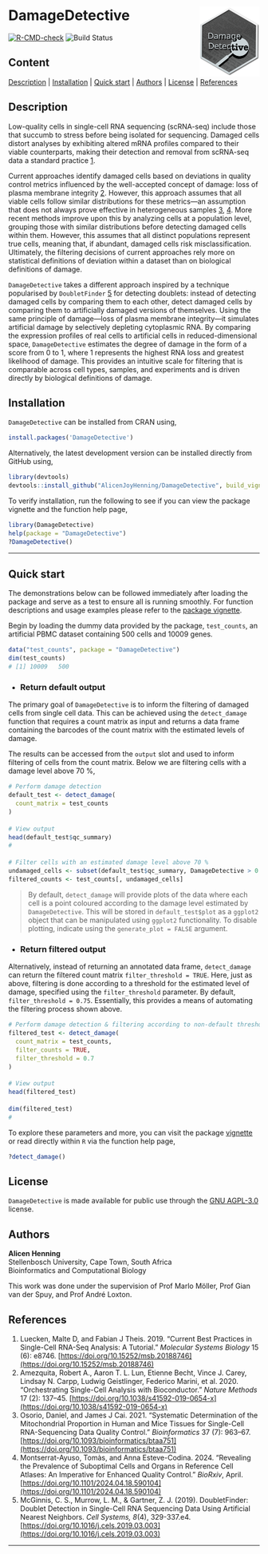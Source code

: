 # DamageDetective <img src="man/figures/logo.svg" align="right" height="139"/>

<!-- badges: start -->

[![R-CMD-check](https://github.com/AlicenJoyHenning/DamageDetective/actions/workflows/R-CMD-check.yaml/badge.svg)](https://github.com/cosimameyer/overviewR/actions) ![Build Status](https://github.com/AlicenJoyHenning/DamageDetective/actions/workflows/build.yml/badge.svg)

<!-- badges: end -->

## Content

[Description](#description) \| [Installation](#installation) \| [Quick start](#quick-start) \| [Authors](#authors) \| [License](#license) \| [References](#references)

## Description

Low-quality cells in single-cell RNA sequencing (scRNA-seq) include those that succumb to stress before being isolated for sequencing. Damaged cells distort analyses by exhibiting altered mRNA profiles compared to their viable counterparts, making their detection and removal from scRNA-seq data a standard practice [1](#references).

Current approaches identify damaged cells based on deviations in quality control metrics influenced by the well-accepted concept of damage: loss of plasma membrane integrity [2](#references). However, this approach assumes that all viable cells follow similar distributions for these metrics—an assumption that does not always prove effective in heterogeneous samples [3](#references), [4](#references). More recent methods improve upon this by analyzing cells at a population level, grouping those with similar distributions before detecting damaged cells within them. However, this assumes that all distinct populations represent true cells, meaning that, if abundant, damaged cells risk misclassification. Ultimately, the filtering decisions of current approaches rely more on statistical definitions of deviation within a dataset than on biological definitions of damage.

`DamageDetective` takes a different approach inspired by a technique popularised by `DoubletFinder` [5](#references) for detecting doublets: instead of detecting damaged cells by comparing them to each other, detect damaged cells by comparing them to artificially damaged versions of themselves. Using the same principle of damage—loss of plasma membrane integrity—it simulates artificial damage by selectively depleting cytoplasmic RNA. By comparing the expression profiles of real cells to artificial cells in reduced-dimensional space, `DamageDetective` estimates the degree of damage in the form of a score from 0 to 1, where 1 represents the highest RNA loss and greatest likelihood of damage. This provides an intuitive scale for filtering that is comparable across cell types, samples, and experiments and is driven directly by biological definitions of damage.

## Installation

`DamageDetective` can be installed from CRAN using,

``` r
install.packages('DamageDetective')
```

Alternatively, the latest development version can be installed directly from GitHub using,

``` r
library(devtools)
devtools::install_github("AlicenJoyHenning/DamageDetective", build_vignettes = TRUE)
```

To verify installation, run the following to see if you can view the package vignette and the function help page,

``` r
library(DamageDetective)
help(package = "DamageDetective")
?DamageDetective()
```

------------------------------------------------------------------------

## Quick start

The demonstrations below can be followed immediately after loading the package and serve as a test to ensure all is running smoothly. For function descriptions and usage examples please refer to the [package vignette](link).

Begin by loading the dummy data provided by the package, `test_counts`, an artificial PBMC dataset containing 500 cells and 10009 genes.

``` r
data("test_counts", package = "DamageDetective")
dim(test_counts)
# [1] 10009   500
```

<ul>

<li>

<h3>Return default output</h3>

</li>

</ul>

The primary goal of `DamageDetective` is to inform the filtering of damaged cells from single cell data. This can be achieved using the `detect_damage` function that requires a count matrix as input and returns a data frame containing the barcodes of the count matrix with the estimated levels of damage.

The results can be accessed from the `output` slot and used to inform filtering of cells from the count matrix. Below we are filtering cells with a damage level above 70 %,

``` r
# Perform damage detection
default_test <- detect_damage(
  count_matrix = test_counts
)

# View output
head(default_test$qc_summary) 
# 

# Filter cells with an estimated damage level above 70 % 
undamaged_cells <- subset(default_test$qc_summary, DamageDetective > 0.7)
filtered_counts <- test_counts[, undamaged_cells]
```

> By default, `detect_damage` will provide plots of the data where each cell is a point coloured according to the damage level estimated by `DamageDetective`. This will be stored in `default_test$plot` as a `ggplot2` object that can be manipulated using `ggplot2` functionality. To disable plotting, indicate using the `generate_plot = FALSE` argument.

<ul>

<li>

<h3>Return filtered output</h3>

</li>

</ul>

Alternatively, instead of returning an annotated data frame, `detect_damage` can return the filtered count matrix `filter_threshold = TRUE`. Here, just as above, filtering is done according to a threshold for the estimated level of damage, specified using the `filter_threshold` parameter. By default, `filter_threshold = 0.75`. Essentially, this provides a means of automating the filtering process shown above.

``` r
# Perform damage detection & filtering according to non-default threshold
filtered_test <- detect_damage(
  count_matrix = test_counts, 
  filter_counts = TRUE,
  filter_threshold = 0.7
)

# View output
head(filtered_test)

dim(filtered_test)
#
```

To explore these parameters and more, you can visit the package [vignette](./vignettes/DamageDetective.html)
 or read directly within `R` via the function help page,

``` r
?detect_damage()
```

## License

`DamageDetective` is made available for public use through the [GNU AGPL-3.0](https://opensource.org/licenses/AGPL-3.0) license.

## Authors

**Alicen Henning**\
Stellenbosch University, Cape Town, South Africa\
Bioinformatics and Computational Biology

This work was done under the supervision of Prof Marlo Möller, Prof Gian van der Spuy, and Prof André Loxton.

## References

1.  Luecken, Malte D, and Fabian J Theis. 2019. “Current Best Practices in Single-Cell RNA-Seq Analysis: A Tutorial.” *Molecular Systems Biology* 15 (6): e8746. [https://doi.org/10.15252/msb.20188746](https://doi.org/10.15252/msb.20188746)
2.  Amezquita, Robert A., Aaron T. L. Lun, Etienne Becht, Vince J. Carey, Lindsay N. Carpp, Ludwig Geistlinger, Federico Marini, et al. 2020. “Orchestrating Single-Cell Analysis with Bioconductor.” *Nature Methods* 17 (2): 137–45. [https://doi.org/10.1038/s41592-019-0654-x](https://doi.org/10.1038/s41592-019-0654-x)
3.  Osorio, Daniel, and James J Cai. 2021. “Systematic Determination of the Mitochondrial Proportion in Human and Mice Tissues for Single-Cell RNA-Sequencing Data Quality Control.” *Bioinformatics* 37 (7): 963–67. [https://doi.org/10.1093/bioinformatics/btaa751](https://doi.org/10.1093/bioinformatics/btaa751)
4.  Montserrat-Ayuso, Tomàs, and Anna Esteve-Codina. 2024. “Revealing the Prevalence of Suboptimal Cells and Organs in Reference Cell Atlases: An Imperative for Enhanced Quality Control.” *BioRxiv*, April. [https://doi.org/10.1101/2024.04.18.590104](https://doi.org/10.1101/2024.04.18.590104)
5.  McGinnis, C. S., Murrow, L. M., & Gartner, Z. J. (2019). DoubletFinder: Doublet Detection in Single-Cell RNA Sequencing Data Using Artificial Nearest Neighbors. *Cell Systems, 8*(4), 329-337.e4. [https://doi.org/10.1016/j.cels.2019.03.003](https://doi.org/10.1016/j.cels.2019.03.003)

------------------------------------------------------------------------
